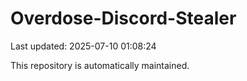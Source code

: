 # Overdose-Discord-Stealer

Last updated: 2025-07-10 01:08:24

This repository is automatically maintained.
